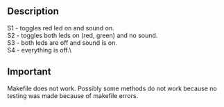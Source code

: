 ## Description

S1 - toggles red led on and sound on.\
S2 - toggles both leds on (red, green) and no sound.\
S3 - both leds are off and sound is on.\
S4 - everything is off.\

## Important
Makefile does not work. Possibly some methods do not work because no testing was made because of makefile errors.
